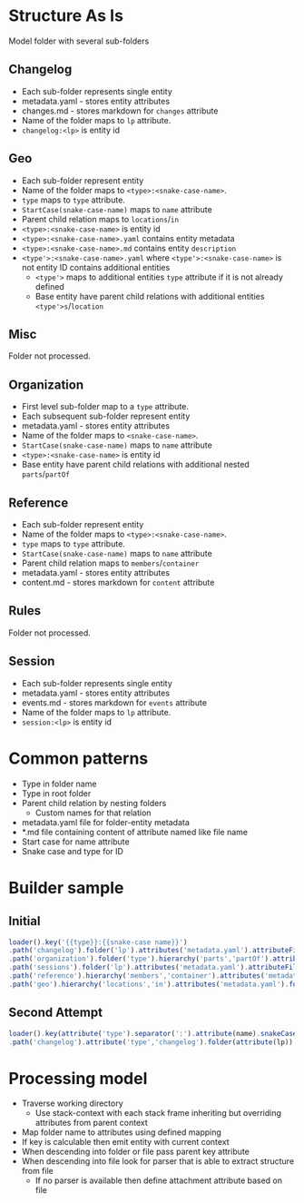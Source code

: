 # Structure As Is
Model folder with several sub-folders
## Changelog
* Each sub-folder represents single entity
* metadata.yaml - stores entity attributes
* changes.md - stores markdown for `changes` attribute
* Name of the folder maps to `lp` attribute.
* `changelog:<lp>` is entity id

## Geo
* Each sub-folder represent entity
* Name of the folder maps to `<type>:<snake-case-name>`. 
* `type` maps to `type` attribute.
* `StartCase(snake-case-name)` maps to `name` attribute
* Parent child relation maps to `locations`/`in`
* `<type>:<snake-case-name>` is entity id
* `<type>:<snake-case-name>.yaml` contains entity metadata
* `<type>:<snake-case-name>.md` contains entity `description`
* `<type'>:<snake-case-name>.yaml` where `<type'>:<snake-case-name>` is not entity ID contains additional entities
  * `<type'>` maps to additional entities `type` attribute if it is not already defined
  * Base entity have parent child relations with additional entities `<type'>s`/`location`

## Misc
Folder not processed.
## Organization
* First level sub-folder map to a `type` attribute.
* Each subsequent sub-folder represent entity
* metadata.yaml - stores entity attributes
* Name of the folder maps to `<snake-case-name>`. 
* `StartCase(snake-case-name)` maps to `name` attribute
* `<type>:<snake-case-name>` is entity id
* Base entity have parent child relations with additional nested `parts`/`partOf`

## Reference
* Each sub-folder represent entity
* Name of the folder maps to `<type>:<snake-case-name>`. 
* `type` maps to `type` attribute.
* `StartCase(snake-case-name)` maps to `name` attribute
* Parent child relation maps to `members`/`container`
* metadata.yaml - stores entity attributes
* content.md - stores markdown for `content` attribute

## Rules
Folder not processed.
## Session
* Each sub-folder represents single entity
* metadata.yaml - stores entity attributes
* events.md - stores markdown for `events` attribute
* Name of the folder maps to `lp` attribute.
* `session:<lp>` is entity id

# Common patterns
* Type in folder name
* Type in root folder
* Parent child relation by nesting folders
  * Custom names for that relation
* metadata.yaml file for folder-entity metadata
* *.md file containing content of attribute named like file name
* Start case for name attribute
* Snake case and type for ID

# Builder sample

## Initial
```javascript
loader().key('{{type}}:{{snake-case name}}')
.path('changelog').folder('lp').attributes('metadata.yaml').attributeFile('changes.md',/*'changes'*/).key('changelog:{{lp}}')
.path('organization').folder('type').hierarchy('parts','partOf').attributes('metadata.yaml').folder('snake-name').map('name','{{start-case snake-name}}')
.path('sessions').folder('lp').attributes('metadata.yaml').attributeFile('events.md',/*'events'*/).key('session:{{lp}}')
.path('reference').hierarchy('members','container').attributes('metadata.yaml').folder(\(.*):(.*)\,[null,'type','snake-name']).map('name','{{start-case snake-name}}').attributeFile('content.md',/*'content'*/)
.path('geo').hierarchy('locations','in').attributes('metadata.yaml').folder(\(.*):(.*)\,[null,'type','snake-name']).map('name','{{start-case snake-name}}').attributeFile('description.md',/*'events'*/).additional(file(\(.*):(.*)\,[null,'type','snake-name']).hierarchy('{{type}}s','locations'))
```
## Second Attempt
```javascript
loader().key(attribute('type').separator(':').attribute(name).snakeCase())
.path('changelog').attribute('type','changelog').folder(attribute(lp)).key(attribute('type').separator(':').attribute('lp')).file('metadata.yaml').file('changes.md')
```

# Processing model
* Traverse working directory
  * Use stack-context with each stack frame inheriting but overriding attributes from parent context
* Map folder name to attributes using defined mapping
* If key is calculable then emit entity with current context
* When descending into folder or file pass parent key attribute
* When descending into file look for parser that is able to extract structure from file
  * If no parser is available then define attachment attribute based on file

